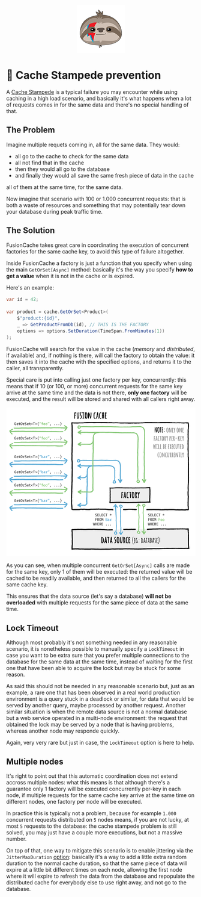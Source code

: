 <div align="center">

![FusionCache logo](logo-128x128.png)

</div>

# :rocket: Cache Stampede prevention

A [Cache Stampede](https://en.wikipedia.org/wiki/Cache_stampede) is a typical failure you may encounter while using caching in a high load scenario, and basically it's what happens when a lot of requests comes in for the same data and there's no special handling of that.

## The Problem

Imagine multiple requets coming in, all for the same data. They would:

- all go to the cache to check for the same data
- all not find that in the cache
- then they would all go to the database
- and finally they would all save the same fresh piece of data in the cache

all of them at the same time, for the same data.

Now imagine that scenario with 100 or 1.000 concurrent requests: that is both a waste of resources and something that may potentially tear down your database during peak traffic time.

## The Solution

FusionCache takes great care in coordinating the execution of concurrent factories for the same cache key, to avoid this type of failure altogether.

Inside FusionCache a factory is just a function that you specify when using the main `GetOrSet[Async]` method: basically it's the way you specify **how to get a value** when it is not in the cache or is expired.

Here's an example:

```csharp
var id = 42;

var product = cache.GetOrSet<Product>(
    $"product:{id}",
    _ => GetProductFromDb(id), // THIS IS THE FACTORY
    options => options.SetDuration(TimeSpan.FromMinutes(1))
);
```

FusionCache will search for the value in the cache (*memory* and *distributed*, if available) and, if nothing is there, will call the factory to obtain the value: it then saves it into the cache with the specified options, and returns it to the caller, all transparently.

Special care is put into calling just one factory per key, concurrently: this means that if 10 (or 100, or more) concurrent requests for the same key arrive at the same time and the data is not there, **only one factory** will be executed, and the result will be stored and shared with all callers right away.

![Factory Call Optimization](images/factory-optimization.png)

As you can see, when multiple concurrent `GetOrSet[Async]` calls are made for the same key, only 1 of them will be executed: the returned value will be cached to be readily available, and then returned to all the callers for the same cache key.

This ensures that the data source (let's say a database) **will not be overloaded** with multiple requests for the same piece of data at the same time.


## Lock Timeout

Although most probably it's not something needed in any reasonable scenario, it is nonetheless possible to manually specify a `LockTimeout` in case you want to be extra sure that you prefer multiple connections to the database for the same data at the same time, instead of waiting for the first one that have been able to acquire the lock but may be stuck for some reason.

As said this should not be needed in any reasonable scenario but, just as an example, a rare one that has been observed in a real world production environment is a query stuck in a deadlock or similar, for data that would be served by another query, maybe processed by another request. Another similar situation is when the remote data source is not a normal database but a web service operated in a multi-node environment: the request that obtained the lock may be served by a node that is having problems, whereas another node may responde quickly.

Again, very very rare but just in case, the `LockTimeout` option is here to help.


## Multiple nodes

It's right to point out that this automatic coordination does not extend accross multiple nodes: what this means is that although there's a guarantee only 1 factory will be executed concurrently per-key in each node, if multiple requests for the same cache key arrive at the same time on different nodes, one factory per node will be executed.

In practice this is typically not a problem, because for example `1.000` concurrent requests distributed on `5` nodes means, if you are not lucky, at most `5` requests to the database: the cache stampede problem is still solved, you may just have a couple more executions, but not a massive number.

On top of that, one way to mitigate this scenario is to enable jittering via the `JitterMaxDuration` [option](Options.md): basically it's a way to add a little extra random duration to the normal cache duration, so that the same piece of data will expire at a little bit different times on each node, allowing the first node where it will expire to refresh the data from the database and repopulate the distributed cache for everybody else to use right away, and not go to the database.